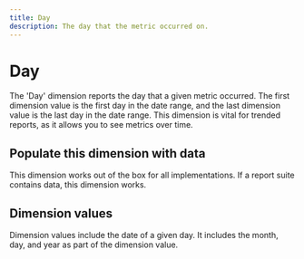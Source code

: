 ```yaml
---
title: Day
description: The day that the metric occurred on.
---
```


# Day

The 'Day' dimension reports the day that a given metric occurred. The first dimension value is the first day in the date range, and the last dimension value is the last day in the date range. This dimension is vital for trended reports, as it allows you to see metrics over time.

## Populate this dimension with data

This dimension works out of the box for all implementations. If a report suite contains data, this dimension works.

## Dimension values

Dimension values include the date of a given day. It includes the month, day, and year as part of the dimension value.
